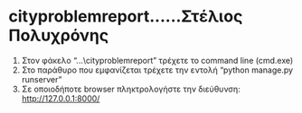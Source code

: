 # cityproblemreport......Στέλιος Πολυχρόνης
 
1.	Στον φάκελο “...\cityproblemreport”  τρέχετε το command line (cmd.exe)
2.	Στο παράθυρο που εμφανίζεται τρέχετε την εντολή “python manage.py runserver”
3.	Σε οποιοδήποτε browser πληκτρολογήστε την διεύθυνση: http://127.0.0.1:8000/
